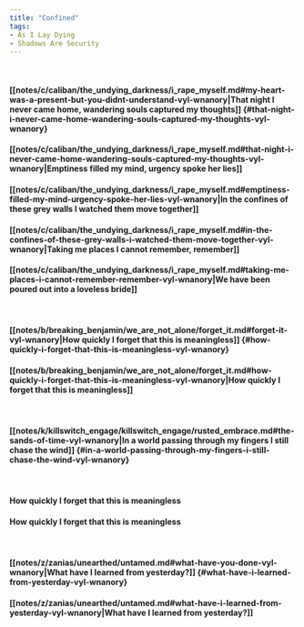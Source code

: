```yaml
---
title: "Confined"
tags:
- As I Lay Dying
- Shadows Are Security
---
```

&nbsp;
#### [[notes/c/caliban/the_undying_darkness/i_rape_myself.md#my-heart-was-a-present-but-you-didnt-understand-vyl-wnanory|That night I never came home, wandering souls captured my thoughts]] {#that-night-i-never-came-home-wandering-souls-captured-my-thoughts-vyl-wnanory}
#### [[notes/c/caliban/the_undying_darkness/i_rape_myself.md#that-night-i-never-came-home-wandering-souls-captured-my-thoughts-vyl-wnanory|Emptiness filled my mind, urgency spoke her lies]]
#### [[notes/c/caliban/the_undying_darkness/i_rape_myself.md#emptiness-filled-my-mind-urgency-spoke-her-lies-vyl-wnanory|In the confines of these grey walls I watched them move together]]
#### [[notes/c/caliban/the_undying_darkness/i_rape_myself.md#in-the-confines-of-these-grey-walls-i-watched-them-move-together-vyl-wnanory|Taking me places I cannot remember, remember]]
#### [[notes/c/caliban/the_undying_darkness/i_rape_myself.md#taking-me-places-i-cannot-remember-remember-vyl-wnanory|We have been poured out into a loveless bride]]
&nbsp;
#### [[notes/b/breaking_benjamin/we_are_not_alone/forget_it.md#forget-it-vyl-wnanory|How quickly I forget that this is meaningless]] {#how-quickly-i-forget-that-this-is-meaningless-vyl-wnanory}
#### [[notes/b/breaking_benjamin/we_are_not_alone/forget_it.md#how-quickly-i-forget-that-this-is-meaningless-vyl-wnanory|How quickly I forget that this is meaningless]]
&nbsp;
#### [[notes/k/killswitch_engage/killswitch_engage/rusted_embrace.md#the-sands-of-time-vyl-wnanory|In a world passing through my fingers I still chase the wind]] {#in-a-world-passing-through-my-fingers-i-still-chase-the-wind-vyl-wnanory}
&nbsp;
#### How quickly I forget that this is meaningless
#### How quickly I forget that this is meaningless
&nbsp;
#### [[notes/z/zanias/unearthed/untamed.md#what-have-you-done-vyl-wnanory|What have I learned from yesterday?]] {#what-have-i-learned-from-yesterday-vyl-wnanory}
#### [[notes/z/zanias/unearthed/untamed.md#what-have-i-learned-from-yesterday-vyl-wnanory|What have I learned from yesterday?]]
